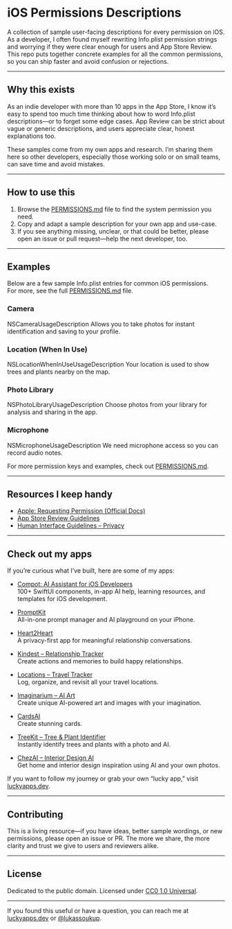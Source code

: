 # iOS Permissions Descriptions

A collection of sample user-facing descriptions for every permission on iOS. As a developer, I often found myself rewriting Info.plist permission strings and worrying if they were clear enough for users and App Store Review. This repo puts together concrete examples for all the common permissions, so you can ship faster and avoid confusion or rejections.

---

## Why this exists

As an indie developer with more than 10 apps in the App Store, I know it’s easy to spend too much time thinking about how to word Info.plist descriptions—or to forget some edge cases. App Review can be strict about vague or generic descriptions, and users appreciate clear, honest explanations too.

These samples come from my own apps and research. I’m sharing them here so other developers, especially those working solo or on small teams, can save time and avoid mistakes.

---

## How to use this

1. Browse the [PERMISSIONS.md](PERMISSIONS.md) file to find the system permission you need.
2. Copy and adapt a sample description for your own app and use-case.
3. If you see anything missing, unclear, or that could be better, please open an issue or pull request—help the next developer, too.

---

## Examples

Below are a few sample Info.plist entries for common iOS permissions.  
For more, see the full [PERMISSIONS.md](PERMISSIONS.md) file.

### Camera

<key>NSCameraUsageDescription</key>
<string>Allows you to take photos for instant identification and saving to your profile.</string>

### Location (When In Use)

<key>NSLocationWhenInUseUsageDescription</key>
<string>Your location is used to show trees and plants nearby on the map.</string>

### Photo Library

<key>NSPhotoLibraryUsageDescription</key>
<string>Choose photos from your library for analysis and sharing in the app.</string>

### Microphone

<key>NSMicrophoneUsageDescription</key>
<string>We need microphone access so you can record audio notes.</string>

For more permission keys and examples, check out [PERMISSIONS.md](PERMISSIONS.md).


---

## Resources I keep handy

- [Apple: Requesting Permission (Official Docs)](https://developer.apple.com/documentation/bundleresources/information_property_list/nsprivacy_accessed_api_usage_description)
- [App Store Review Guidelines](https://developer.apple.com/app-store/review/guidelines/)
- [Human Interface Guidelines – Privacy](https://developer.apple.com/design/human-interface-guidelines/foundations/privacy/)

---

## Check out my apps

If you’re curious what I’ve built, here are some of my apps:

- [Compot: AI Assistant for iOS Developers](https://apps.apple.com/app/id6471916279)  
  100+ SwiftUI components, in-app AI help, learning resources, and templates for iOS development.

- [PromptKit](https://apps.apple.com/app/id6504561145)  
  All-in-one prompt manager and AI playground on your iPhone.

- [Heart2Heart](https://apps.apple.com/app/id6501986735)  
  A privacy-first app for meaningful relationship conversations.

- [Kindest – Relationship Tracker](https://apps.apple.com/app/id6453754317)  
  Create actions and memories to build happy relationships.

- [Locations – Travel Tracker](https://apps.apple.com/app/id6452048717)  
  Log, organize, and revisit all your travel locations.

- [Imaginarium – AI Art](https://apps.apple.com/app/id6739706784)  
  Create unique AI-powered art and images with your imagination.

- [CardsAI](https://apps.apple.com/app/id6738427455)  
  Create stunning cards.

- [TreeKit – Tree & Plant Identifier](https://apps.apple.com/app/id6741019701)  
  Instantly identify trees and plants with a photo and AI.

- [ChezAI – Interior Design AI](https://apps.apple.com/app/id6740142224)  
  Get home and interior design inspiration using AI and your own photos.

If you want to follow my journey or grab your own “lucky app,” visit [luckyapps.dev](https://www.luckyapps.dev).

---

## Contributing

This is a living resource—if you have ideas, better sample wordings, or new permissions, please open an issue or PR. The more we share, the more clarity and trust we give to users and reviewers alike.

---

## License

Dedicated to the public domain. Licensed under [CC0 1.0 Universal](https://creativecommons.org/publicdomain/zero/1.0/).

---

If you found this useful or have a question, you can reach me at [luckyapps.dev](https://luckyapps.dev) or [@lukassoukup](https://x.com/lukassoukup).
